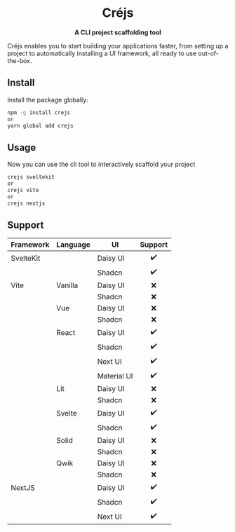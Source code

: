 <div align="center">
<h1>Créjs</h1>

**A CLI project scaffolding tool**

</div>

Créjs enables you to start building your applications faster,
from setting up a project to automatically installing a UI framework, all ready to use out-of-the-box.

## Install

Install the package globally:

```bash
npm -g install crejs
or
yarn global add crejs
```


## Usage

Now you can use the cli tool to interactively scaffold your project

```bash
crejs sveltekit
or
crejs vite
or
crejs nextjs
```



## Support

|Framework| Language  | UI        |Support|
|---------|-----------|-----------|:-----:|
|SvelteKit|           |Daisy UI   | ✔️    |
|         |           |Shadcn     | ✔️    |
|Vite     |Vanilla    |Daisy UI   | ❌    |
|         |           |Shadcn     | ❌    |
|         |Vue        |Daisy UI   | ❌    |
|         |           |Shadcn     | ❌    |
|         |React      |Daisy UI   | ✔️    |
|         |           |Shadcn     | ✔️    |
|         |           |Next UI    | ✔️    |
|         |           |Material UI| ✔️    |
|         |Lit        |Daisy UI   | ❌    |
|         |           |Shadcn     | ❌    |
|         |Svelte     |Daisy UI   | ✔️    |
|         |           |Shadcn     | ✔️    |
|         |Solid      |Daisy UI   | ❌    |
|         |           |Shadcn     | ❌    |
|         |Qwik       |Daisy UI   | ❌    |
|         |           |Shadcn     | ❌    |
|NextJS   |           |Daisy UI   | ✔️    |
|         |           |Shadcn     | ✔️    |
|         |           |Next UI    | ✔️    |
